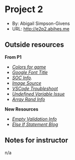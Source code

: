 # Project 2
+ By: Abigail Simpson-Givens
+ URL: <http://e2p2.abihes.me>


## Outside resources
**From P1**
+ _[Colors for game](https://colorhunt.co/)_
+ _[Google Font Title](https://fonts.google.com/specimen/Pixelify+Sans?preview.text=hello)_
+ _[SOC Info](https://codereview.stackexchange.com/questions/48165/is-this-following-separation-of-concerns-and-php-oop-standards)._
+ _[Image Source](https://www.stickpng.com/img/icons-logos-emojis/word-games/guess-the-word-logo)_
+ _[VSCode Troubleshoot](https://stackoverflow.com/questions/42603103/how-to-completely-uninstall-vs-code-on-mac)_
+ _[Undefined Variable Issue](https://stackoverflow.com/questions/4261133/notice-undefined-variable-notice-undefined-index-warning-undefined-arr())_
+ _[Array Rand Info](https://www.php.net/manual/en/function.array-rand.php)_

**New Resources**
+ _[Empty Validation Info](https://www.php.net/manual/en/function.empty)_
+ _[Else If Statement Blog](https://www.codecademy.com/forum_questions/51461bd65e90f4eda1007271)_

## Notes for instructor
n/a